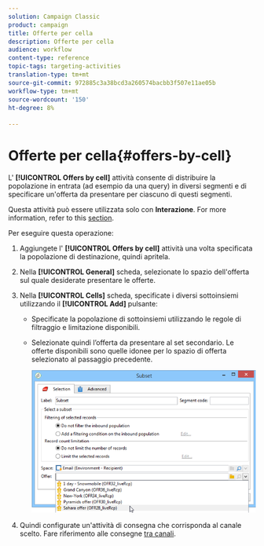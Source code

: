 ```yaml
---
solution: Campaign Classic
product: campaign
title: Offerte per cella
description: Offerte per cella
audience: workflow
content-type: reference
topic-tags: targeting-activities
translation-type: tm+mt
source-git-commit: 972885c3a38bcd3a260574bacbb3f507e11ae05b
workflow-type: tm+mt
source-wordcount: '150'
ht-degree: 8%

---
```



# Offerte per cella{#offers-by-cell}

L&#39; **[!UICONTROL Offers by cell]** attività consente di distribuire la popolazione in entrata (ad esempio da una query) in diversi segmenti e di specificare un&#39;offerta da presentare per ciascuno di questi segmenti.

Questa attività può essere utilizzata solo con **Interazione**. For more information, refer to this [section](../../interaction/using/about-outbound-channels.md).

Per eseguire questa operazione:

1. Aggiungete l&#39; **[!UICONTROL Offers by cell]** attività una volta specificata la popolazione di destinazione, quindi apritela.
1. Nella **[!UICONTROL General]** scheda, selezionate lo spazio dell&#39;offerta sul quale desiderate presentare le offerte.
1. Nella **[!UICONTROL Cells]** scheda, specificate i diversi sottoinsiemi utilizzando il **[!UICONTROL Add]** pulsante:

   * Specificate la popolazione di sottoinsiemi utilizzando le regole di filtraggio e limitazione disponibili.
   * Selezionate quindi l’offerta da presentare al set secondario. Le offerte disponibili sono quelle idonee per lo spazio di offerta selezionato al passaggio precedente.

      ![](assets/int_offer_per_cell1.png)

1. Quindi configurate un&#39;attività di consegna che corrisponda al canale scelto. Fare riferimento alle consegne [tra canali](../../workflow/using/cross-channel-deliveries.md).


